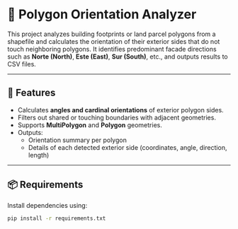 # 🧭 Polygon Orientation Analyzer

This project analyzes building footprints or land parcel polygons from a shapefile and calculates the orientation of their exterior sides that do not touch neighboring polygons. It identifies predominant facade directions such as **Norte (North)**, **Este (East)**, **Sur (South)**, etc., and outputs results to CSV files.

---

## 📂 Features

- Calculates **angles and cardinal orientations** of exterior polygon sides.
- Filters out shared or touching boundaries with adjacent geometries.
- Supports **MultiPolygon** and **Polygon** geometries.
- Outputs:
  - Orientation summary per polygon
  - Details of each detected exterior side (coordinates, angle, direction, length)

---

## 📦 Requirements

Install dependencies using:

```bash
pip install -r requirements.txt
